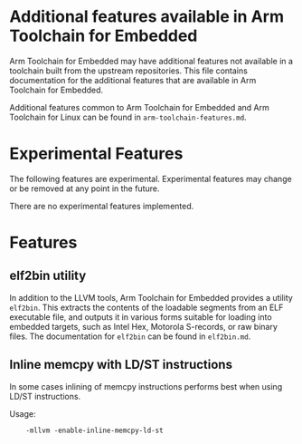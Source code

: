 # Additional features available in Arm Toolchain for Embedded

Arm Toolchain for Embedded may have additional features not available
in a toolchain built from the upstream repositories. This file
contains documentation for the additional features that are available
in Arm Toolchain for Embedded.

Additional features common to Arm Toolchain for Embedded and Arm
Toolchain for Linux can be found in `arm-toolchain-features.md`.

# Experimental Features

The following features are experimental. Experimental features may
change or be removed at any point in the future.

There are no experimental features implemented.

# Features

## elf2bin utility
In addition to the LLVM tools, Arm Toolchain for Embedded provides a
utility `elf2bin`. This extracts the contents of the loadable segments
from an ELF executable file, and outputs it in various forms suitable
for loading into embedded targets, such as Intel Hex, Motorola
S-records, or raw binary files. The documentation for `elf2bin` can be
found in `elf2bin.md`.

## Inline memcpy with LD/ST instructions
In some cases inlining of memcpy instructions performs best when using LD/ST instructions.

Usage:
```
    -mllvm -enable-inline-memcpy-ld-st
```
